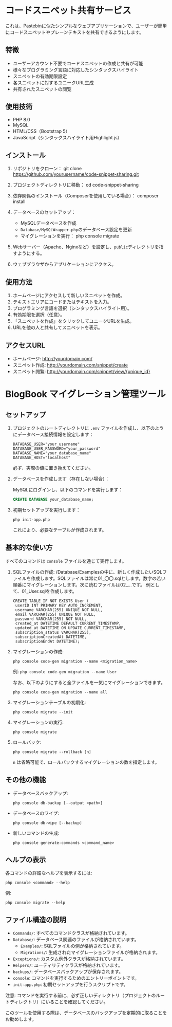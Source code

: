 # コードスニペット共有サービス

これは、Pastebinに似たシンプルなウェブアプリケーションで、ユーザーが簡単にコードスニペットやプレーンテキストを共有できるようにします。

## 特徴

- ユーザーアカウント不要でコードスニペットの作成と共有が可能
- 様々なプログラミング言語に対応したシンタックスハイライト
- スニペットの有効期限設定
- 各スニペットに対するユニークURL生成
- 共有されたスニペットの閲覧

## 使用技術

- PHP 8.0
- MySQL
- HTML/CSS（Bootstrap 5）
- JavaScript（シンタックスハイライト用Highlight.js）

## インストール

1. リポジトリをクローン：
   git clone https://github.com/yourusername/code-snippet-sharing.git

2. プロジェクトディレクトリに移動：
   cd code-snippet-sharing

3. 依存関係のインストール（Composerを使用している場合）：
   composer install

4. データベースのセットアップ：
   - MySQLデータベースを作成
   - `Database/MySQLWrapper.php`のデータベース設定を更新
   - マイグレーションを実行：
     php console migrate

5. Webサーバー（Apache、Nginxなど）を設定し、`public`ディレクトリを指すようにする。

6. ウェブブラウザからアプリケーションにアクセス。

## 使用方法

1. ホームページにアクセスして新しいスニペットを作成。
2. テキストエリアにコードまたはテキストを入力。
3. プログラミング言語を選択（シンタックスハイライト用）。
4. 有効期限を選択（任意）。
5. 「スニペットを作成」をクリックしてユニークURLを生成。
6. URLを他の人と共有してスニペットを表示。

## アクセスURL

- ホームページ: http://yourdomain.com/
- スニペット作成: http://yourdomain.com/snippet/create
- スニペット閲覧: http://yourdomain.com/snippet/view/{unique_id}











# BlogBook マイグレーション管理ツール

## セットアップ

1. プロジェクトのルートディレクトリに `.env` ファイルを作成し、以下のようにデータベース接続情報を設定します：

   ```
   DATABASE_USER="your_username"
   DATABASE_USER_PASSWORD="your_password"
   DATABASE_NAME="your_database_name"
   DATABASE_HOST="localhost"
   ```

   必ず、実際の値に置き換えてください。

2. データベースを作成します（存在しない場合）：

   MySQLにログインし、以下のコマンドを実行します：
   ```sql
   CREATE DATABASE your_database_name;
   ```

3. 初期セットアップを実行します：

   ```
   php init-app.php
   ```

   これにより、必要なテーブルが作成されます。

## 基本的な使い方

すべてのコマンドは `console` ファイルを通じて実行します。

1. SQLファイルの作成:
   /Database/Examplesの中に、新しく作成したいSQLファイルを作成します。SQLファイルは常に01_〇〇.sqlとします。数字の若い順番にマイグレーションします。次に読むファイルは02_...です。
   例として、01_User.sqlを作成します。
   ```
   CREATE TABLE IF NOT EXISTS User (
    userID INT PRIMARY KEY AUTO_INCREMENT,
    username VARCHAR(255) UNIQUE NOT NULL,
    email VARCHAR(255) UNIQUE NOT NULL,
    password VARCHAR(255) NOT NULL,
    created_at DATETIME DEFAULT CURRENT_TIMESTAMP,
    updated_at DATETIME ON UPDATE CURRENT_TIMESTAMP,
    subscription_status VARCHAR(255),
    subscriptionCreatedAt DATETIME,
    subscriptionEndAt DATETIME);
   ```

2. マイグレーションの作成:
   ```
   php console code-gen migration --name <migration_name>
   ```
   例: `php console code-gen migration --name User`

   なお、以下のようにすると全ファイルを一気にマイグレーションできます。
   ```
   php console code-gen migration --name all
   ```
   
3. マイグレーションテーブルの初期化:
   ```
   php console migrate --init
   ```


4. マイグレーションの実行:
   ```
   php console migrate
   ```

5. ロールバック:
   ```
   php console migrate --rollback [n]
   ```
   `n` は省略可能で、ロールバックするマイグレーションの数を指定します。

## その他の機能

- データベースバックアップ:
  ```
  php console db-backup [--output <path>]
  ```

- データベースのワイプ:
  ```
  php console db-wipe [--backup]
  ```

- 新しいコマンドの生成:
  ```
  php console generate-commands <command_name>
  ```

## ヘルプの表示

各コマンドの詳細なヘルプを表示するには:

```
php console <command> --help
```

例:
```
php console migrate --help
```

## ファイル構造の説明

- `Commands/`: すべてのコマンドクラスが格納されています。
- `Database/`: データベース関連のファイルが格納されています。
  - `Examples/`: SQLファイルの例が格納されています。
  - `Migrations/`: 生成されたマイグレーションファイルが格納されます。
- `Exceptions/`: カスタム例外クラスが格納されています。
- `Helpers/`: ユーティリティクラスが格納されています。
- `backups/`: データベースバックアップが保存されます。
- `console`: コマンドを実行するためのエントリーポイントです。
- `init-app.php`: 初期セットアップを行うスクリプトです。

注意: コマンドを実行する前に、必ず正しいディレクトリ（プロジェクトのルートディレクトリ）にいることを確認してください。

このツールを使用する際は、データベースのバックアップを定期的に取ることをお勧めします。
